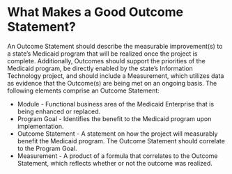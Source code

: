 # What Makes a Good Outcome Statement?

An Outcome Statement should describe the measurable improvement(s) to a state’s Medicaid program that will be realized once the project is complete. Additionally, Outcomes should support the priorities of the Medicaid program, be directly enabled by the state’s Information Technology project, and should include a Measurement, which utilizes data as evidence that the Outcome(s) are being met on an ongoing basis. The following elements comprise an Outcome Statement:

* Module - Functional business area of the Medicaid Enterprise that is being enhanced or replaced.
* Program Goal - Identifies the benefit to the Medicaid program upon implementation.
* Outcome Statement - A statement on how the project will measurably benefit the Medicaid program. The Outcome Statement should correlate to the Program Goal.
* Measurement - A product of a formula that correlates to the Outcome Statement, which reflects whether or not the outcome was realized. 

